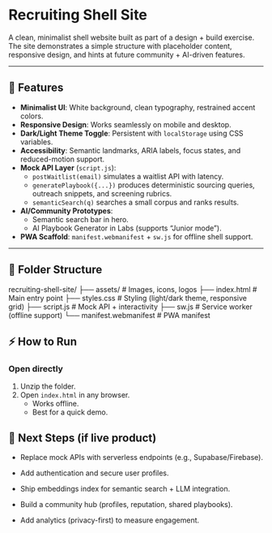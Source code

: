 # Recruiting Shell Site

A clean, minimalist shell website built as part of a design + build exercise.  
The site demonstrates a simple structure with placeholder content, responsive design, and hints at future community + AI-driven features.

---

## 🚀 Features
- **Minimalist UI**: White background, clean typography, restrained accent colors.  
- **Responsive Design**: Works seamlessly on mobile and desktop.  
- **Dark/Light Theme Toggle**: Persistent with `localStorage` using CSS variables.  
- **Accessibility**: Semantic landmarks, ARIA labels, focus states, and reduced-motion support.  
- **Mock API Layer** (`script.js`):  
  - `postWaitlist(email)` simulates a waitlist API with latency.  
  - `generatePlaybook({...})` produces deterministic sourcing queries, outreach snippets, and screening rubrics.  
  - `semanticSearch(q)` searches a small corpus and ranks results.  
- **AI/Community Prototypes**:  
  - Semantic search bar in hero.  
  - AI Playbook Generator in Labs (supports “Junior mode”).  
- **PWA Scaffold**: `manifest.webmanifest` + `sw.js` for offline shell support.  

---

## 📂 Folder Structure
recruiting-shell-site/
├── assets/ # Images, icons, logos
├── index.html # Main entry point
├── styles.css # Styling (light/dark theme, responsive grid)
├── script.js # Mock API + interactivity
├── sw.js # Service worker (offline support)
└── manifest.webmanifest # PWA manifest

## ⚡ How to Run

### Open directly
1. Unzip the folder.  
2. Open `index.html` in any browser.  
   - Works offline.  
   - Best for a quick demo.

## 🔮 Next Steps (if live product)

- Replace mock APIs with serverless endpoints (e.g., Supabase/Firebase).

- Add authentication and secure user profiles.

- Ship embeddings index for semantic search + LLM integration.

- Build a community hub (profiles, reputation, shared playbooks).

- Add analytics (privacy-first) to measure engagement.